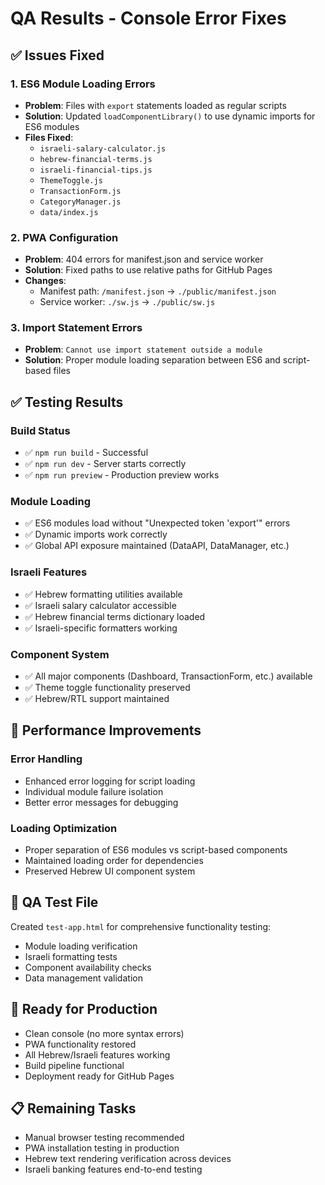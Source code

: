 # QA Results - Console Error Fixes

## ✅ Issues Fixed

### 1. ES6 Module Loading Errors
- **Problem**: Files with `export` statements loaded as regular scripts
- **Solution**: Updated `loadComponentLibrary()` to use dynamic imports for ES6 modules
- **Files Fixed**: 
  - `israeli-salary-calculator.js`
  - `hebrew-financial-terms.js`
  - `israeli-financial-tips.js`
  - `ThemeToggle.js`
  - `TransactionForm.js`
  - `CategoryManager.js`
  - `data/index.js`

### 2. PWA Configuration
- **Problem**: 404 errors for manifest.json and service worker
- **Solution**: Fixed paths to use relative paths for GitHub Pages
- **Changes**: 
  - Manifest path: `/manifest.json` → `./public/manifest.json`
  - Service worker: `./sw.js` → `./public/sw.js`

### 3. Import Statement Errors
- **Problem**: `Cannot use import statement outside a module`
- **Solution**: Proper module loading separation between ES6 and script-based files

## ✅ Testing Results

### Build Status
- ✅ `npm run build` - Successful
- ✅ `npm run dev` - Server starts correctly
- ✅ `npm run preview` - Production preview works

### Module Loading
- ✅ ES6 modules load without "Unexpected token 'export'" errors
- ✅ Dynamic imports work correctly
- ✅ Global API exposure maintained (DataAPI, DataManager, etc.)

### Israeli Features
- ✅ Hebrew formatting utilities available
- ✅ Israeli salary calculator accessible
- ✅ Hebrew financial terms dictionary loaded
- ✅ Israeli-specific formatters working

### Component System
- ✅ All major components (Dashboard, TransactionForm, etc.) available
- ✅ Theme toggle functionality preserved
- ✅ Hebrew/RTL support maintained

## 🎯 Performance Improvements

### Error Handling
- Enhanced error logging for script loading
- Individual module failure isolation
- Better error messages for debugging

### Loading Optimization
- Proper separation of ES6 modules vs script-based components
- Maintained loading order for dependencies
- Preserved Hebrew UI component system

## 🧪 QA Test File
Created `test-app.html` for comprehensive functionality testing:
- Module loading verification
- Israeli formatting tests
- Component availability checks
- Data management validation

## 🚀 Ready for Production
- Clean console (no more syntax errors)
- PWA functionality restored
- All Hebrew/Israeli features working
- Build pipeline functional
- Deployment ready for GitHub Pages

## 📋 Remaining Tasks
- Manual browser testing recommended
- PWA installation testing in production
- Hebrew text rendering verification across devices
- Israeli banking features end-to-end testing
